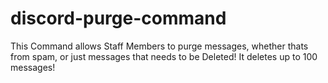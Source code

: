 # discord-purge-command
This Command allows Staff Members to purge messages, whether thats from spam, or just messages that needs to be Deleted! It deletes up to 100 messages!
